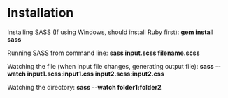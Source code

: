 Installation
============

Installing SASS (If using Windows, should install Ruby first): **gem install sass**

Running SASS from command line: **sass input.scss filename.scss**

Watching the file (when input file changes, generating output file): **sass --watch input1.scss:input1.css input2.scss:input2.css**

Watching the directory: **sass --watch folder1:folder2**